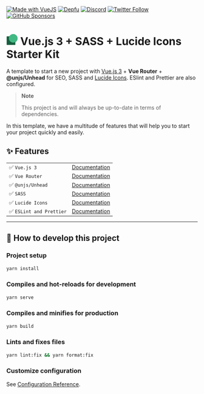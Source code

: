 [![Made with VueJS](https://img.shields.io/badge/-Made%20with%20Vue.js-4fc08d?&logo=vuedotjs&logoColor=white)](https://vuejs.org/)
[![Depfu](https://badges.depfu.com/badges/ac2694151fe2ff604e6e8c683ce9e96b/count.svg)](https://depfu.com/github/thomasbnt/template-vuejs3-sass-lucide?project_id=37224)
[![Discord](https://img.shields.io/discord/367753345575944221?color=%237289DA&label=Discord%20server&logo=discord&logoColor=white)](https://thomasbnt.dev/discord)
[![Twitter Follow](https://img.shields.io/twitter/follow/Thomasbnt_?color=%231DA1F2&label=Follow%20me&logo=Twitter)](https://twitter.com/Thomasbnt_)
[![GitHub Sponsors](https://img.shields.io/badge/Sponsor%20me%20on%20GitHub%20-%23EA54AE.svg?&logo=github-sponsors&logoColor=white)](https://github.com/sponsors/thomasbnt) 

<h1><img height="30" src="./public/favicon.png" alt="Logo of this starter kit"/>&nbsp;Vue.js 3 + SASS + Lucide Icons Starter Kit</h1>


A template to start a new project with [Vue.js 3](https://vuejs.org/) + **Vue Router** + **@unjs/Unhead** for SEO, SASS and [Lucide Icons](https://lucide.dev/). ESlint and Prettier are also configured.

> **Note**
>
> This project is and will always be up-to-date in terms of dependencies. 

In this template, we have a multitude of features that will help you to start your project quickly and easily.


## ✨ Features

|                         |                                                                     |
|-------------------------|---------------------------------------------------------------------|
| ✅ `Vue.js 3`            | [Documentation](https://vuejs.org/api/)                             |
| ✅ `Vue Router`          | [Documentation](https://router.vuejs.org/api/)                      |
| ✅ `@unjs/Unhead`        | [Documentation](https://unhead.harlanzw.com/guide/guides/usehead)   |
| ✅ `SASS`                | [Documentation](https://sass-lang.com/documentation)                |
| ✅ `Lucide Icons`        | [Documentation](https://lucide.dev/docs/lucide-vue-next)            |
| ✅ `ESLint and Prettier` | [Documentation](https://eslint.org/docs/user-guide/getting-started) |


____
## 🚀 How to develop this project

### Project setup
```bash
yarn install
```

### Compiles and hot-reloads for development
```bash
yarn serve
```

### Compiles and minifies for production
```bash
yarn build
```

### Lints and fixes files
```bash
yarn lint:fix && yarn format:fix
```

### Customize configuration
See [Configuration Reference](https://cli.vuejs.org/config/).
